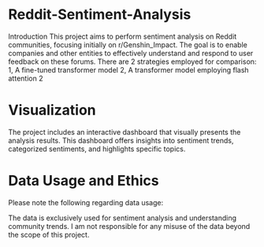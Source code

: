 # Reddit-Sentiment-Analysis
Introduction
This project aims to perform sentiment analysis on Reddit communities, focusing initially on r/Genshin_Impact. The goal is to enable companies and other entities to effectively understand and respond to user feedback on these forums.
There are 2 strategies employed for comparison:
1, A fine-tuned transformer model
2, A transformer model employing flash attention 2

# Visualization
The project includes an interactive dashboard that visually presents the analysis results. This dashboard offers insights into sentiment trends, categorized sentiments, and highlights specific topics.

# Data Usage and Ethics
Please note the following regarding data usage: 

The data is exclusively used for sentiment analysis and understanding community trends. I am not responsible for any misuse of the data beyond the scope of this project.
